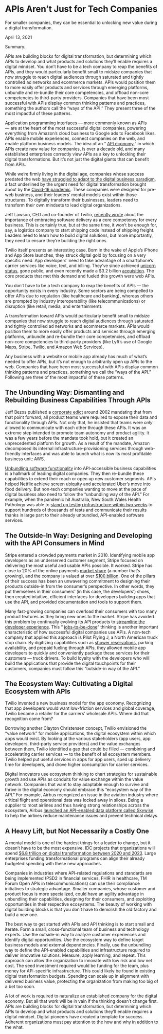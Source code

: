 # APIs Aren’t Just for Tech Companies

For smaller companies, they can be essential to unlocking new value during a digital transformation.

April 13, 2021

Summary.

APIs are building blocks for digital transformation, but determining which APIs to develop and what products and solutions they’ll enable requires a digital mindset. You don’t have to be a tech company to reap the benefits of APIs, and they would particularly benefit small to midsize companies that now struggle to reach digital audiences through saturated and tightly controlled ad networks and ecommerce markets. APIs would position them to more easily offer products and services through emerging platforms, unbundle and re-bundle their core competencies, and offload non-core competencies to third-party providers. Companies that have been most successful with APIs display common thinking patterns and practices, something the authors call the “ways of the API.” They present three of the most impactful of these patterns.

Application programming interfaces — more commonly known as APIs — are at the heart of the most successful digital companies, powering everything from Amazon’s cloud business to Google ads to Facebook likes. APIs enable mobile experiences, connect companies on the web, and enable platform business models. The idea of an “ [API economy](https://apievangelist.com/2010/09/25/the-api-economy/),” in which APIs create new value for companies, is over a decade old, and many established enterprises correctly view APIs as a key to unlocking their digital transformations. But it’s not just the digital giants that can benefit from APIs.

While we’re firmly living in the digital age, companies whose success predated the web [have struggled to adapt to the digital business paradigm](http://hbr.org/2019/03/digital-transformation-is-not-about-technology), a fact underlined by the urgent need for digital transformation brought about by the [Covid-19 pandemic](https://www.mckinsey.com/featured-insights/coronavirus-leading-through-the-crisis/charting-the-path-to-the-next-normal/coronavirus-is-accelerating-digital-strategy-formulation). These companies were designed for pre-web business, and their leaders’ mental models exist within those structures. To digitally transform their businesses, leaders need to transform their own mindsets to lead digital organizations.

Jeff Lawson, CEO and co-founder of Twilio, [recently wrote](http://hbr.org/2021/01/in-the-digital-economy-your-software-is-your-competitive-advantage) about the importance of embracing software delivery as a core competency for every business. This is certainly true, but at the same time, it won’t be enough for, say, a logistics company to start shipping code instead of shipping freight. Leaders need to learn how to build digital solutions, but more importantly, they need to ensure they’re building the right ones.

Twilio itself presents an interesting case. Born in the wake of Apple’s iPhone and App Store launches, they struck digital gold by focusing on a very specific need: App developers’ need to take advantage of a smartphone’s carrier services like voice, text, and billing. They’ve since achieved [unicorn status](https://en.wikipedia.org/wiki/List_of_unicorn_startup_companies), gone public, and even recently made a $3.2 billion [acquisition](https://techcrunch.com/2020/10/12/twilio-confirms-it-is-buying-segment-for-3-2b-in-an-all-stock-deal/). The core products that met this demand and fueled this growth were web APIs.

You don’t have to be a tech company to reap the benefits of APIs — the opportunity exists in every industry. Some sectors are being compelled to offer APIs due to regulation (like healthcare and banking), whereas others are prompted by industry interoperability (like telecommunications) or disruption (like retail, media, and entertainment).

A transformation toward APIs would particularly benefit small to midsize companies that now struggle to reach digital audiences through saturated and tightly controlled ad networks and ecommerce markets. APIs would position them to more easily offer products and services through emerging platforms, unbundle and re-bundle their core competencies, and offload non-core competencies to third-party providers (like Lyft’s use of Google Maps, Stripe, Twilio, and Amazon Web Services).

Any business with a website or mobile app already has much of what’s needed to offer APIs, but it’s not enough to arbitrarily open up APIs to the web. Companies that have been most successful with APIs display common thinking patterns and practices, something we call the “ways of the API.” Following are three of the most impactful of these patterns.

## The Unbundling Way: Dismantling and Rebuilding Business Capabilities Through APIs

Jeff Bezos published a [corporate edict](https://gist.github.com/chitchcock/1281611) around 2002 mandating that from that point forward, all product teams were required to expose their data and functionality through APIs. Not only that, he insisted that teams were _only_ allowed to communicate with each other through these APIs. It was an extreme step intended to promote team autonomy and product agility. It was a few years before the mandate took hold, but it created an unprecedented platform for growth. As a result of the mandate, Amazon decomposed its internal infrastructure-provisioning services through web-friendly interfaces and was able to launch what is now its most profitable business unit: AWS.

[Unbundling software functionality](http://hbr.org/2014/06/how-to-succeed-in-business-by-bundling-and-unbundling) into API-accessible business capabilities is a hallmark of leading digital companies. They then re-bundle these capabilities to extend their reach or open up new customer segments. APIs helped Netflix achieve screen ubiquity and accelerated Uber’s move into food delivery. But non-tech companies wanting to move at the pace of digital business also need to follow the “unbundling way of the API.” For example, when the pandemic hit Australia, New South Wales Health Pathology was able to [stand up testing infrastructure within two weeks](https://www.itnews.com.au/news/how-apis-helped-nsw-health-pathology-respond-to-covid-19-549796) to support hundreds of thousands of tests and communicate their results thanks in large part to their already unbundled, API-enabled software services.

## The Outside-In Way: Designing and Developing with the API Consumers in Mind

Stripe entered a crowded payments market in 2010. Identifying mobile app developers as an underserved customer segment, Stripe focused on delivering the most useful and usable APIs possible. It worked. Stripe has close to 20% of the online payments [market share](https://www.datanyze.com/market-share/payment-processing--26) (a number that’s growing), and the company is valued at over [$100 billion](https://www.forbes.com/sites/jeffkauflin/2021/02/17/investors-are-now-valuing-stripe-at-115-billion/?sh=6e5cea344786). One of the pillars of their success has been an unwavering commitment to designing their products outside-in from the consumer’s perspective. In other words, they put themselves in their consumers’ (in this case, the developers’) shoes, then created intuitive, efficient interfaces for developers building apps that use the API, and provided documentation and tools to support them.

Many fast-growing companies can overload their consumers with too many product features as they bring new ones to the market. Stripe has avoided this problem by continually evolving its API products to [streamline the developer experience](https://stripe.com/blog/payment-api-design). This “ [jobs-to-be-done](http://hbr.org/2016/09/know-your-customers-jobs-to-be-done)” thinking is another important characteristic of how successful digital companies use APIs. A non-tech company that applied this approach is Pilot Flying J, a North American truck stop chain. By digitizing capabilities such as [shower reservations](https://www.techrepublic.com/article/api-first-strategy-and-mulesoft-help-pilot-flying-j-break-down-data-silos/), parking availability, and prepaid fueling through APIs, they allowed mobile app developers to quickly and conveniently package these services for their customers — truck drivers. To build loyalty with the developers who will build the applications that provide the digital touchpoints for their customers, companies must follow this “outside-in way of the API.”

## The Ecosystem Way: Cultivating a Digital Ecosystem with APIs

Twilio invented a new business model for the app economy. Recognizing that app developers would want low-friction services and global coverage, Twilio became a retailer for the carriers’ wholesale APIs. Where did that recognition come from?

Borrowing another Clayton Christensen concept, Twilio envisioned the “value network” for mobile applications, the digital ecosystem within which apps would exist. By looking at the various stakeholders (app users, app developers, third-party service providers) and the value exchanges between them, Twilio identified a gap that could be filled — combining and accelerating carrier services — to the benefit of all ecosystem members. Twilio helped put useful services in apps for app users, sped up delivery time for developers, and drove higher consumption for carrier services.

Digital innovators use ecosystem thinking to chart strategies for sustainable growth and use APIs as conduits for value exchange within the value network. Companies that want to stay adaptable enough to survive and thrive in the digital economy should embrace this “ecosystem way of the API.” For example, Airbus recognized an issue in the aviation industry where critical flight and operational data was locked away in siloes. Being a supplier to most airlines and thus having strong relationships across the ecosystem, Airbus [launched an API-enabled data platform called Skywise](https://skywise.airbus.com/) to help the airlines reduce maintenance issues and prevent technical delays.

## A Heavy Lift, but Not Necessarily a Costly One

A mental model is one of the hardest things for a leader to change, but it doesn’t have to be the most expensive. IDC projects that organizations will spend [$6.8 trillion on digital transformation between 2020 and 2023](https://www.idc.com/getdoc.jsp?containerId=prMETA47037520). Large enterprises funding transformational programs can align their already budgeted spending with these new approaches.

Companies in industries where API-related regulations and standards are being implemented (PSD2 in financial services, FHIR in healthcare, TM Forum Open APIs in telecommunications) can use their compliance initiatives to strategic advantage. Smaller companies, whose customer and product focus is more specialized, could have an agility advantage in unbundling their capabilities, designing for their consumers, and exploiting opportunities in their respective ecosystems. The beauty of working with digital building blocks is that you don’t have to demolish the old factory and build a new one.

The best way to get started with APIs and API thinking is to start small and iterate. Form a small, cross-functional team of business and technology experts. Use the outside-in way to analyze customer experiences and identify digital opportunities. Use the ecosystem way to define target business models and external dependencies. Finally, use the unbundling way to define the API-enabled capabilities and infrastructure required to deliver innovative solutions. Measure, apply learning, and repeat. This approach can allow the organization to innovate with low risk and low net cost. The seed investment required would be funding for the team, plus money for API-specific infrastructure. This could likely be found in existing digital transformation budgets. Spending can scale up in alignment with delivered business value, protecting the organization from making too big of a bet too soon.

A lot of work is required to naturalize an established company for the digital economy. But all that work will be in vain if the thinking doesn’t change first. APIs are building blocks for digital transformation, but determining which APIs to develop and what products and solutions they’ll enable requires a digital mindset. Digital pioneers have created a template for success. Adherent organizations must pay attention to the how and why in addition to the what.

